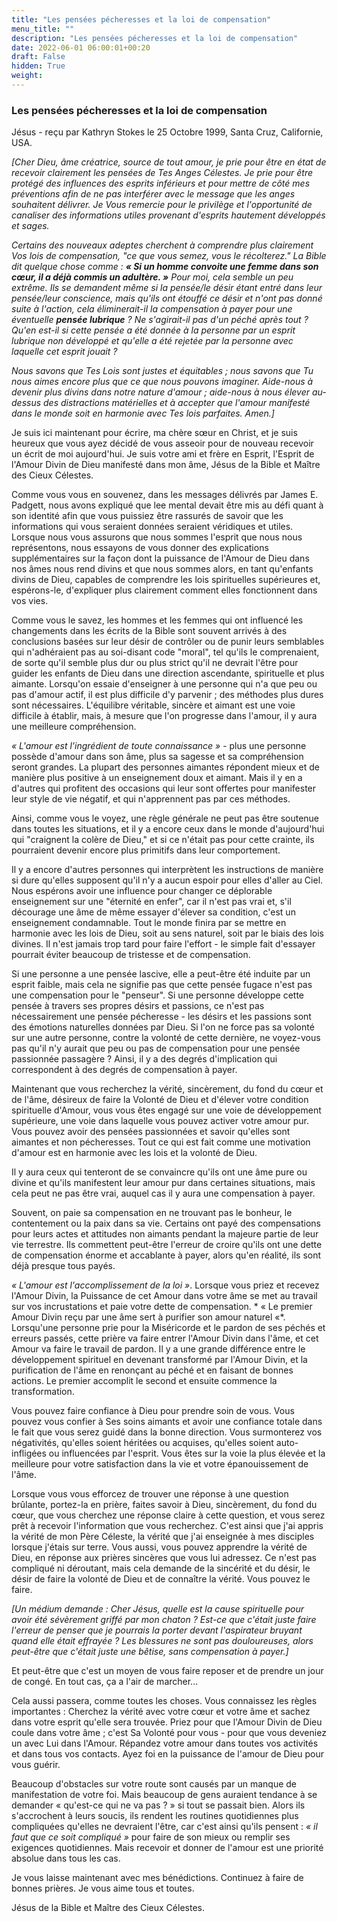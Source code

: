 ```yaml
---
title: "Les pensées pécheresses et la loi de compensation"
menu_title: ""
description: "Les pensées pécheresses et la loi de compensation"
date: 2022-06-01 06:00:01+00:20
draft: False
hidden: True
weight:
---
```

### Les pensées pécheresses et la loi de compensation

Jésus - reçu par Kathryn Stokes le 25 Octobre 1999, Santa Cruz, Californie, USA.

*[Cher Dieu, âme créatrice, source de tout amour, je prie pour être en état de recevoir clairement les pensées de Tes Anges Célestes. Je prie pour être protégé des influences des esprits inférieurs et pour mettre de côté mes préventions afin de ne pas interférer avec le message que les anges souhaitent délivrer. Je Vous remercie pour le privilège et l'opportunité de canaliser des informations utiles provenant d'esprits hautement développés et sages.*

*Certains des nouveaux adeptes cherchent à comprendre plus clairement Vos lois de compensation, "ce que vous semez, vous le récolterez." La Bible dit quelque chose comme : **« Si un homme convoite une femme dans son cœur, il a déjà commis un adultère. »** Pour moi, cela semble un peu extrême. Ils se demandent même si la pensée/le désir étant entré dans leur pensée/leur conscience, mais qu'ils ont étouffé ce désir et n'ont pas donné suite à l'action, cela éliminerait-il la compensation à payer pour une éventuelle **pensée lubrique** ? Ne s'agirait-il pas d'un péché après tout ? Qu'en est-il si cette pensée a été donnée à la personne par un esprit lubrique non développé et qu'elle a été rejetée par la personne avec laquelle cet esprit jouait ?*

*Nous savons que Tes Lois sont justes et équitables ; nous savons que Tu nous aimes encore plus que ce que nous pouvons imaginer. Aide-nous à devenir plus divins dans notre nature d'amour ; aide-nous à nous élever au-dessus des distractions matérielles et à accepter que l'amour manifesté dans le monde soit en harmonie avec Tes lois parfaites. Amen.]*
 
Je suis ici maintenant pour écrire, ma chère sœur en Christ, et je suis heureux que vous ayez décidé de vous asseoir pour de nouveau recevoir un écrit de moi aujourd'hui. Je suis votre ami et frère en Esprit, l'Esprit de l'Amour Divin de Dieu manifesté dans mon âme, Jésus de la Bible et Maître des Cieux Célestes.

Comme vous vous en souvenez, dans les messages délivrés par James E. Padgett, nous avons expliqué que lee mental devait être mis au défi quant à son identité afin que vous puissiez être rassurés de savoir que les informations qui vous seraient données seraient véridiques et utiles. Lorsque nous vous assurons que nous sommes l'esprit que nous nous représentons, nous essayons de vous donner des explications supplémentaires sur la façon dont la puissance de l'Amour de Dieu dans nos âmes nous rend divins et que nous sommes alors, en tant qu'enfants divins de Dieu, capables de comprendre les lois spirituelles supérieures et, espérons-le, d'expliquer plus clairement comment elles fonctionnent dans vos vies.

Comme vous le savez, les hommes et les femmes qui ont influencé les changements dans les écrits de la Bible sont souvent arrivés à des conclusions basées sur leur désir de contrôler ou de punir leurs semblables qui n'adhéraient pas au soi-disant code "moral", tel qu'ils le comprenaient, de sorte qu'il semble plus dur ou plus strict qu'il ne devrait l'être pour guider les enfants de Dieu dans une direction ascendante, spirituelle et plus aimante. Lorsqu'on essaie d'enseigner à une personne qui n'a que peu ou pas d'amour actif, il est plus difficile d'y parvenir ; des méthodes plus dures sont nécessaires. L'équilibre véritable, sincère et aimant est une voie difficile à établir, mais, à mesure que l'on progresse dans l'amour, il y aura une meilleure compréhension.

*« L'amour est l'ingrédient de toute connaissance »* - plus une personne possède d'amour dans son âme, plus sa sagesse et sa compréhension seront grandes. La plupart des personnes aimantes répondent mieux et de manière plus positive à un enseignement doux et aimant. Mais il y en a d'autres qui profitent des occasions qui leur sont offertes pour manifester leur style de vie négatif, et qui n'apprennent pas par ces méthodes.

Ainsi, comme vous le voyez, une règle générale ne peut pas être soutenue dans toutes les situations, et il y a encore ceux dans le monde d'aujourd'hui qui "craignent la colère de Dieu," et si ce n'était pas pour cette crainte, ils pourraient devenir encore plus primitifs dans leur comportement.

Il y a encore d'autres personnes qui interprètent les instructions de manière si dure qu'elles supposent qu'il n'y a aucun espoir pour elles d'aller au Ciel. Nous espérons avoir une influence pour changer ce déplorable enseignement sur une "éternité en enfer", car il n'est pas vrai et, s'il décourage une âme de même essayer d'élever sa condition, c'est un enseignement condamnable. Tout le monde finira par se mettre en harmonie avec les lois de Dieu, soit au sens naturel, soit par le biais des lois divines. Il n'est jamais trop tard pour faire l'effort - le simple fait d'essayer pourrait éviter beaucoup de tristesse et de compensation.

Si une personne a une pensée lascive, elle a peut-être été induite par un esprit faible, mais cela ne signifie pas que cette pensée fugace n'est pas une compensation pour le "penseur". Si une personne développe cette pensée à travers ses propres désirs et passions, ce n'est pas nécessairement une pensée pécheresse - les désirs et les passions sont des émotions naturelles données par Dieu. Si l'on ne force pas sa volonté sur une autre personne, contre la volonté de cette dernière, ne voyez-vous pas qu'il n'y aurait que peu ou pas de compensation pour une pensée passionnée passagère ? Ainsi, il y a des degrés d'implication qui correspondent à des degrés de compensation à payer.

Maintenant que vous recherchez la vérité, sincèrement, du fond du cœur et de l'âme, désireux de faire la Volonté de Dieu et d'élever votre condition spirituelle d'Amour, vous vous êtes engagé sur une voie de développement supérieure, une voie dans laquelle vous pouvez activer votre amour pur. Vous pouvez avoir des pensées passionnées et savoir qu'elles sont aimantes et non pécheresses. Tout ce qui est fait comme une motivation d'amour est en harmonie avec les lois et la volonté de Dieu.

Il y aura ceux qui tenteront de se convaincre qu'ils ont une âme pure ou divine et qu'ils manifestent leur amour pur dans certaines situations, mais cela peut ne pas être vrai, auquel cas il y aura une compensation à payer.

Souvent, on paie sa compensation en ne trouvant pas le bonheur, le contentement ou la paix dans sa vie. Certains ont payé des compensations pour leurs actes et attitudes non aimants pendant la majeure partie de leur vie terrestre. Ils commettent peut-être l'erreur de croire qu'ils ont une dette de compensation énorme et accablante à payer, alors qu'en réalité, ils sont déjà presque tous payés.

*« L'amour est l'accomplissement de la loi »*. Lorsque vous priez et recevez l'Amour Divin, la Puissance de cet Amour dans votre âme se met au travail sur vos incrustations et paie votre dette de compensation. * « Le premier Amour Divin reçu par une âme sert à purifier son amour naturel «*. Lorsqu'une personne prie pour la Miséricorde et le pardon de ses péchés et erreurs passés, cette prière va faire entrer l'Amour Divin dans l'âme, et cet Amour va faire le travail de pardon. Il y a une grande différence entre le développement spirituel en devenant transformé par l'Amour Divin, et la purification de l'âme en renonçant au péché et en faisant de bonnes actions. Le premier accomplit le second et ensuite commence la transformation.

Vous pouvez faire confiance à Dieu pour prendre soin de vous. Vous pouvez vous confier à Ses soins aimants et avoir une confiance totale dans le fait que vous serez guidé dans la bonne direction. Vous surmonterez vos négativités, qu'elles soient héritées ou acquises, qu'elles soient auto-infligées ou influencées par l'esprit. Vous êtes sur la voie la plus élevée et la meilleure pour votre satisfaction dans la vie et votre épanouissement de l'âme.

Lorsque vous vous efforcez de trouver une réponse à une question brûlante, portez-la en prière, faites savoir à Dieu, sincèrement, du fond du cœur, que vous cherchez une réponse claire à cette question, et vous serez prêt à recevoir l'information que vous recherchez. C'est ainsi que j'ai appris la vérité de mon Père Céleste, la vérité que j'ai enseignée à mes disciples lorsque j'étais sur terre. Vous aussi, vous pouvez apprendre la vérité de Dieu, en réponse aux prières sincères que vous lui adressez. Ce n'est pas compliqué ni déroutant, mais cela demande de la sincérité et du désir, le désir de faire la volonté de Dieu et de connaître la vérité. Vous pouvez le faire.

*[Un médium demande : Cher Jésus, quelle est la cause spirituelle pour avoir été sévèrement griffé par mon chaton ? Est-ce que c'était juste faire l'erreur de penser que je pourrais la porter devant l'aspirateur bruyant quand elle était effrayée ? Les blessures ne sont pas douloureuses, alors peut-être que c'était juste une bêtise, sans compensation à payer.]*

Et peut-être que c'est un moyen de vous faire reposer et de prendre un jour de congé. En tout cas, ça a l'air de marcher...

Cela aussi passera, comme toutes les choses. Vous connaissez les règles importantes : Cherchez la vérité avec votre cœur et votre âme et sachez dans votre esprit qu'elle sera trouvée. Priez pour que l'Amour Divin de Dieu coule dans votre âme ; c'est Sa Volonté pour vous - pour que vous deveniez un avec Lui dans l'Amour. Répandez votre amour dans toutes vos activités et dans tous vos contacts. Ayez foi en la puissance de l'amour de Dieu pour vous guérir.

Beaucoup d'obstacles sur votre route sont causés par un manque de manifestation de votre foi. Mais beaucoup de gens auraient tendance à se demander « qu'est-ce qui ne va pas ? » si tout se passait bien. Alors ils s'accrochent à leurs soucis, ils rendent les routines quotidiennes plus compliquées qu'elles ne devraient l'être, car c'est ainsi qu'ils pensent : *« il faut que ce soit compliqué »* pour faire de son mieux ou remplir ses exigences quotidiennes. Mais recevoir et donner de l'amour est une priorité absolue dans tous les cas.

Je vous laisse maintenant avec mes bénédictions. Continuez à faire de bonnes prières. Je vous aime tous et toutes.

Jésus de la Bible et Maître des Cieux Célestes.
